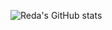 ![Reda's GitHub stats](https://github-readme-stats.vercel.app/api?username=Reda96R&show_icons=true&theme=radical)

